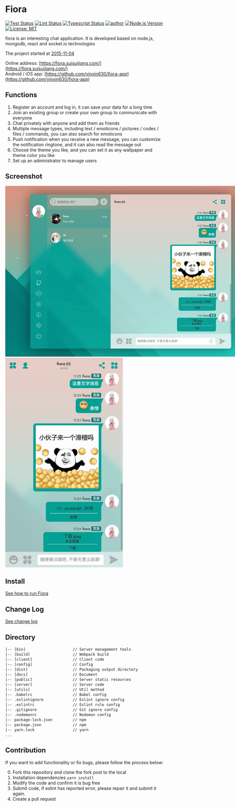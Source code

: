 # Fiora

[![Test Status](https://github.com/yinxin630/fiora/workflows/Unit%20Test/badge.svg)](https://github.com/yinxin630/fiora/actions?query=workflow%3A%22Unit+Test%22)
[![Lint Status](https://github.com/yinxin630/fiora/workflows/Lint%20Code%20Style/badge.svg)](https://github.com/yinxin630/fiora/actions?query=workflow%3A%22Lint+Code+Style%22)
[![Typescript Status](https://github.com/yinxin630/fiora/workflows/Typescript%20Type%20Check/badge.svg)](https://github.com/yinxin630/fiora/actions?query=workflow%3A%22Typescript+Type+Check%22)
[![author](https://img.shields.io/badge/author-%E7%A2%8E%E7%A2%8E%E9%85%B1-blue.svg)](http://suisuijiang.com)
[![Node.js Version](https://img.shields.io/badge/node.js-10.15.0-blue.svg)](http://nodejs.org/download)
[![License: MIT](https://img.shields.io/badge/License-MIT-blue.svg)](https://github.com/yinxin630/fiora/blob/master/LICENSE)

fiora is an interesting chat application. It is developed based on node.js, mongodb, react and socket.io technologies

The project started at [2015-11-04](https://github.com/yinxin630/chatroom-with-sails/commit/0a032372727550b8b4087f24ac299de03b677b9f)

Online address: [https://fiora.suisuijiang.com/](https://fiora.suisuijiang.com/)   
Android / iOS app: [https://github.com/yinxin630/fiora-app](https://github.com/yinxin630/fiora-app)

## Functions

1. Register an account and log in, it can save your data for a long time
2. Join an existing group or create your own group to communicate with everyone
3. Chat privately with anyone and add them as friends
4. Multiple message types, including text / emoticons / pictures / codes / files / commands, you can also search for emoticons
5. Push notification when you receive a new message, you can customize the notification ringtone, and it can also read the message out
6. Choose the theme you like, and you can set it as any wallpaper and theme color you like
7. Set up an administrator to manage users

## Screenshot

<img src="https://github.com/yinxin630/fiora/raw/master/docs-website/static/img/screenshots/screenshot-pc.png" alt="PC" style="max-width:800px" />
<img src="https://github.com/yinxin630/fiora/raw/master/docs-website/static/img/screenshots/screenshot-phone.png" alt="Phone" height="667" style="max-height:667px" />

## Install

[See how to run Fiora](./docs-website/docs/INSTALL.md)

## Change Log

[See change log](./docs-website/docs/CHANGELOG.md)

## Directory

    |-- [bin]                     // Server management tools
    |-- [build]                   // Webpack build
    |-- [client]                  // Client code
    |-- [config]                  // Config
    |-- [dist]                    // Packaging output directory
    |-- [docs]                    // Document
    |-- [public]                  // Server static resources
    |-- [server]                  // Server code
    |-- [utils]                   // Util method
    |-- .babelrc                  // Babel config
    |-- .eslintignore             // Eslint ignore config
    |-- .eslintrc                 // Eslint rule config
    |-- .gitignore                // Git ignore config
    |-- .nodemonrc                // Nodemon config
    |-- package-lock.json         // npm
    |-- package.json              // npm
    |-- yarn.lock                 // yarn
    ...

## Contribution

If you want to add functionality or fix bugs, please follow the process below:

0. Fork this repository and clone the fork post to the local
0. Installation dependencies `yarn install`
0. Modify the code and confirm it is bug free
0. Submit code, if eslint has reported error, please repair it and submit it again.
0. Create a pull request
